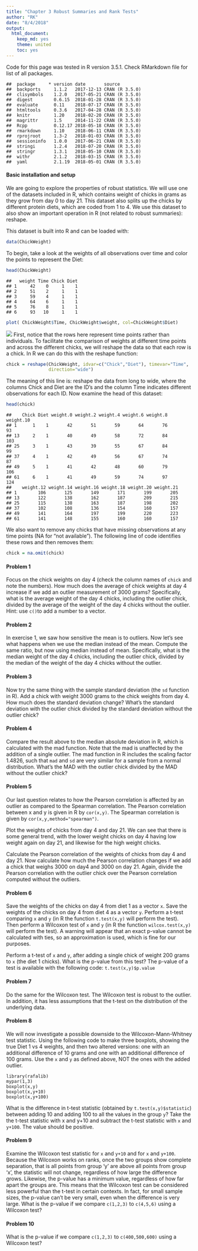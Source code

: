```yaml
---
title: "Chapter 3 Robust Summaries and Rank Tests"
author: "RK"
date: "8/4/2018"
output:
  html_document:
    keep_md: yes
    theme: united
    toc: yes
---
```



Code for this page was tested in R version 3.5.1. Check RMarkdown file for list of all packages.


```
##  package     * version date       source        
##  backports     1.1.2   2017-12-13 CRAN (R 3.5.0)
##  clisymbols    1.2.0   2017-05-21 CRAN (R 3.5.0)
##  digest        0.6.15  2018-01-28 CRAN (R 3.5.0)
##  evaluate      0.11    2018-07-17 CRAN (R 3.5.0)
##  htmltools     0.3.6   2017-04-28 CRAN (R 3.5.0)
##  knitr         1.20    2018-02-20 CRAN (R 3.5.0)
##  magrittr      1.5     2014-11-22 CRAN (R 3.5.0)
##  Rcpp          0.12.17 2018-05-18 CRAN (R 3.5.0)
##  rmarkdown     1.10    2018-06-11 CRAN (R 3.5.0)
##  rprojroot     1.3-2   2018-01-03 CRAN (R 3.5.0)
##  sessioninfo   1.0.0   2017-06-21 CRAN (R 3.5.0)
##  stringi       1.2.4   2018-07-20 CRAN (R 3.5.0)
##  stringr       1.3.1   2018-05-10 CRAN (R 3.5.0)
##  withr         2.1.2   2018-03-15 CRAN (R 3.5.0)
##  yaml          2.1.19  2018-05-01 CRAN (R 3.5.0)
```

#### Basic installation and setup
We are going to explore the properties of robust statistics. We will use one of the datasets included in R, which contains weight of chicks in grams as they grow from day 0 to day 21. This dataset also splits up the chicks by different protein diets, which are coded from 1 to 4. We use this dataset to also show an important operation in R (not related to robust summaries): reshape.

This dataset is built into R and can be loaded with:

```r
data(ChickWeight)
```
To begin, take a look at the weights of all observations over time and color the points to represent the Diet:

```r
head(ChickWeight)
```

```
##   weight Time Chick Diet
## 1     42    0     1    1
## 2     51    2     1    1
## 3     59    4     1    1
## 4     64    6     1    1
## 5     76    8     1    1
## 6     93   10     1    1
```

```r
plot( ChickWeight$Time, ChickWeight$weight, col=ChickWeight$Diet)
```

![](Ch_3_files/figure-html/unnamed-chunk-3-1.png)<!-- -->
First, notice that the rows here represent time points rather than individuals. To facilitate the comparison of weights at different time points and across the different chicks, we will reshape the data so that each row is a chick. In R we can do this with the reshape function:

```r
chick = reshape(ChickWeight, idvar=c("Chick","Diet"), timevar="Time",
                direction="wide")
```
The meaning of this line is: reshape the data from long to wide, where the columns Chick and Diet are the ID’s and the column Time indicates different observations for each ID. Now examine the head of this dataset:

```r
head(chick)
```

```
##    Chick Diet weight.0 weight.2 weight.4 weight.6 weight.8 weight.10
## 1      1    1       42       51       59       64       76        93
## 13     2    1       40       49       58       72       84       103
## 25     3    1       43       39       55       67       84        99
## 37     4    1       42       49       56       67       74        87
## 49     5    1       41       42       48       60       79       106
## 61     6    1       41       49       59       74       97       124
##    weight.12 weight.14 weight.16 weight.18 weight.20 weight.21
## 1        106       125       149       171       199       205
## 13       122       138       162       187       209       215
## 25       115       138       163       187       198       202
## 37       102       108       136       154       160       157
## 49       141       164       197       199       220       223
## 61       141       148       155       160       160       157
```
We also want to remove any chicks that have missing observations at any time points (NA for “not available”). The following line of code identifies these rows and then removes them:

```r
chick = na.omit(chick)
```


#### Problem 1

Focus on the chick weights on day 4 (check the column names of `chick` and note the numbers). How much does the average of chick weights at day 4 increase if we add an outlier measurement of 3000 grams? Specifically, what is the average weight of the day 4 chicks, including the outlier chick, divided by the average of the weight of the day 4 chicks without the outlier. Hint: use `c()`to add a number to a vector.

#### Problem 2

In exercise 1, we saw how sensitive the mean is to outliers. Now let’s see what happens when we use the median instead of the mean. Compute the same ratio, but now using median instead of mean. Specifically, what is the median weight of the day 4 chicks, including the outlier chick, divided by the median of the weight of the day 4 chicks without the outlier.

#### Problem 3

Now try the same thing with the sample standard deviation (the `sd` function in R). Add a chick with weight 3000 grams to the chick weights from day 4. How much does the standard deviation change? What’s the standard deviation with the outlier chick divided by the standard deviation without the outlier chick?

#### Problem 4

Compare the result above to the median absolute deviation in R, which is calculated with the mad function. Note that the mad is unaffected by the addition of a single outlier. The mad function in R includes the scaling factor 1.4826, such that `mad` and `sd` are very similar for a sample from a normal distribution. What’s the MAD with the outlier chick divided by the MAD without the outlier chick?

#### Problem 5

Our last question relates to how the Pearson correlation is affected by an outlier as compared to the Spearman correlation. The Pearson correlation between x and y is given in R by `cor(x,y)`. The Spearman correlation is given by `cor(x,y,method="spearman")`.

Plot the weights of chicks from day 4 and day 21. We can see that there is some general trend, with the lower weight chicks on day 4 having low weight again on day 21, and likewise for the high weight chicks.

Calculate the Pearson correlation of the weights of chicks from day 4 and day 21. Now calculate how much the Pearson correlation changes if we add a chick that weighs 3000 on day4 and 3000 on day 21. Again, divide the Pearson correlation with the outlier chick over the Pearson correlation computed without the outliers.

#### Problem 6

Save the weights of the chicks on day 4 from diet 1 as a vector `x`. Save the weights of the chicks on day 4 from diet 4 as a vector `y`. Perform a t-test comparing `x` and `y` (in R the function `t.test(x,y)` will perform the test). Then perform a Wilcoxon test of `x` and `y` (in R the function `wilcox.test(x,y)` will perform the test). A warning will appear that an exact p-value cannot be calculated with ties, so an approximation is used, which is fine for our purposes.

Perform a t-test of `x` and `y`, after adding a single chick of weight 200 grams to `x` (the diet 1 chicks). What is the p-value from this test? The p-value of a test is available with the following code: `t.test(x,y)$p.value`

#### Problem 7

Do the same for the Wilcoxon test. The Wilcoxon test is robust to the outlier. In addition, it has less assumptions that the t-test on the distribution of the underlying data.

#### Problem 8

We will now investigate a possible downside to the Wilcoxon-Mann-Whitney test statistic. Using the following code to make three boxplots, showing the true Diet 1 vs 4 weights, and then two altered versions: one with an additional difference of 10 grams and one with an additional difference of 100 grams. Use the `x` and `y` as defined above, NOT the ones with the added outlier.
```{}
library(rafalib)
mypar(1,3)
boxplot(x,y)
boxplot(x,y+10)
boxplot(x,y+100)
```

What is the difference in t-test statistic (obtained by `t.test(x,y)$statistic`) between adding 10 and adding 100 to all the values in the group `y`? Take the the t-test statistic with x and y+10 and subtract the t-test statistic with `x` and `y+100`. The value should be positive.

#### Problem 9

Examine the Wilcoxon test statistic for `x` and `y+10` and for `x` and `y+100`. Because the Wilcoxon works on ranks, once the two groups show complete separation, that is all points from group ‘y’ are above all points from group ‘x’, the statistic will not change, regardless of how large the difference grows. Likewise, the p-value has a minimum value, regardless of how far apart the groups are. This means that the Wilcoxon test can be considered less powerful than the t-test in certain contexts. In fact, for small sample sizes, the p-value can’t be very small, even when the difference is very large. What is the p-value if we compare `c(1,2,3)` to `c(4,5,6)` using a Wilcoxon test?

#### Problem 10

What is the p-value if we compare `c(1,2,3)` to `c(400,500,600)` using a Wilcoxon test?
